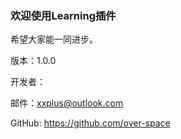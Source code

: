
### 欢迎使用Learning插件

希望大家能一同进步。

版本：1.0.0

开发者：

邮件：xxplus@outlook.com

GitHub: https://github.com/over-space